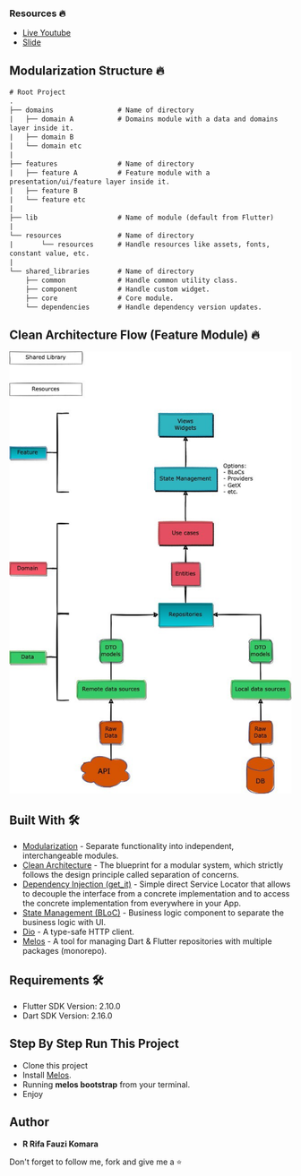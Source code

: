 ### Resources 🔥

* [Live Youtube](https://www.youtube.com/watch?v=d5yA9fL-lmU)
* [Slide](https://docs.google.com/presentation/d/1eKI-QLp9XSVrp8e1_4nYcneAsakYjjhDmFxEiwSqUQc/edit?usp=sharing)


## Modularization Structure 🔥

    # Root Project
    .
    ├── domains                # Name of directory
    |   ├── domain A           # Domains module with a data and domains layer inside it.
    |   ├── domain B
    |   └── domain etc
    |
    ├── features               # Name of directory
    |   ├── feature A          # Feature module with a presentation/ui/feature layer inside it.
    |   ├── feature B
    |   └── feature etc
    |
    ├── lib                    # Name of module (default from Flutter)
    |
    └── resources              # Name of directory
    |       └── resources      # Handle resources like assets, fonts, constant value, etc.
    |
    └── shared_libraries       # Name of directory
        ├── common             # Handle common utility class.
        ├── component          # Handle custom widget.
        ├── core               # Core module.
        └── dependencies       # Handle dependency version updates.


## Clean Architecture Flow (Feature Module) 🔥
<pre>
<img src="docs/architecture.jpeg">
</pre>


## Built With 🛠
* [Modularization](https://medium.com/flutter-community/mastering-flutter-modularization-in-several-ways-f5bced19101a) - Separate functionality into independent, interchangeable modules.
* [Clean Architecture](https://medium.com/ruangguru/an-introduction-to-flutter-clean-architecture-ae00154001b0) - The blueprint for a modular system, which strictly follows the design principle called separation of concerns.
* [Dependency Injection (get_it)](https://pub.dev/packages/get_it) - Simple direct Service Locator that allows to decouple the interface from a concrete implementation and to access the concrete implementation from everywhere in your App.
* [State Management (BLoC)](https://bloclibrary.dev/) - Business logic component to separate the business logic with UI.
* [Dio](https://github.com/flutterchina/dio/) - A type-safe HTTP client.
* [Melos](https://pub.dev/packages/melos) - A tool for managing Dart & Flutter repositories with multiple packages (monorepo).


## Requirements 🛠
* Flutter SDK Version: 2.10.0
* Dart SDK Version: 2.16.0


## Step By Step Run This Project
* Clone this project
* Install [Melos](https://pub.dev/packages/melos).
* Running **melos bootstrap** from your terminal.
* Enjoy


## Author

* **R Rifa Fauzi Komara**

Don't forget to follow me, fork and give me a ⭐
